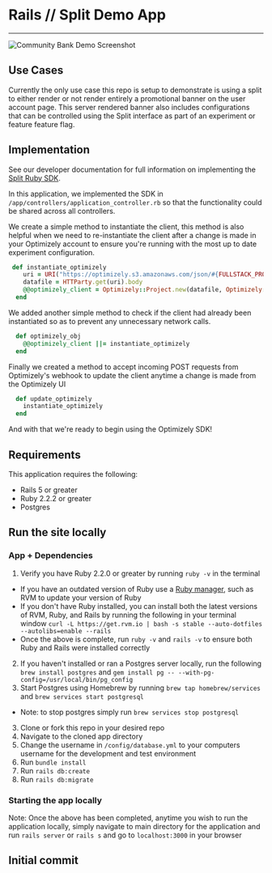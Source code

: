 # Rails // Split Demo App
---
![Community Bank Demo Screenshot](https://s3.ap-southeast-2.amazonaws.com/optly-images/community_bank_screenshot.png)

## Use Cases

Currently the only use case this repo is setup to demonstrate is using a split to either render or not render entirely a promotional banner on the user account page. This server rendered banner also includes configurations that can be controlled using the Split interface as part of an experiment or feature feature flag.

## Implementation

See our developer documentation for full information on implementing the [Split Ruby SDK](https://help.split.io/hc/en-us/articles/360020673251-Ruby-SDK).

In this application, we implemented the SDK in ```/app/controllers/application_controller.rb``` so that the functionality could be shared across all controllers.

We create a simple method to instantiate the client, this method is also helpful when we need to re-instantiate the client after a change is made in your Optimizely account to ensure you're running with the most up to date experiment configuration.

```ruby
 def instantiate_optimizely
    uri = URI("https://optimizely.s3.amazonaws.com/json/#{FULLSTACK_PROJECT_ID}.json")
    datafile = HTTParty.get(uri).body
    @@optimizely_client = Optimizely::Project.new(datafile, Optimizely::EventDispatcher.new, Optimizely::NoOpLogger.new)
  end
```

We added another simple method to check if the client had already been instantiated so as to prevent any unnecessary network calls.

```ruby
  def optimizely_obj
    @@optimizely_client ||= instantiate_optimizely
  end
```

Finally we created a method to accept incoming POST requests from Optimizely's webhook to update the client anytime a change is made from the Optimizely UI

```ruby
  def update_optimizely
    instantiate_optimizely
  end
```

And with that we're ready to begin using the Optimizely SDK!

## Requirements
This application requires the following:

- Rails 5 or greater
- Ruby 2.2.2 or greater
- Postgres

## Run the site locally

### App + Dependencies

1. Verify you have Ruby 2.2.0 or greater by running ```ruby -v``` in the terminal

- If you have an outdated version of Ruby use a [Ruby manager](https://rvm.io/), such as RVM to update your version of Ruby
- If you don't have Ruby installed, you can install both the latest versions of RVM, Ruby, and Rails by running the following in your terminal window ```curl -L https://get.rvm.io | bash -s stable --auto-dotfiles --autolibs=enable --rails```
- Once the above is complete, run ```ruby -v``` and ```rails -v``` to ensure both Ruby and Rails were installed correctly

2. If you haven't installed or ran a Postgres server locally, run the following ```brew install postgres``` and ```gem install pg -- --with-pg-config=/usr/local/bin/pg_config```
3. Start Postgres using Homebrew by running ```brew tap homebrew/services``` and ```brew services start postgresql```
- Note: to stop postgres simply run ```brew services stop postgresql```
3. Clone or fork this repo in your desired repo
4. Navigate to the cloned app directory
5. Change the username in ```/config/database.yml``` to your computers username for the development and test environment
6. Run ```bundle install```
7. Run ```rails db:create```
8. Run ```rails db:migrate```

### Starting the app locally
Note: Once the above has been completed, anytime you wish to run the application locally, simply navigate to main directory for the application and run ```rails server``` or ```rails s``` and go to ```localhost:3000``` in your browser

## Initial commit